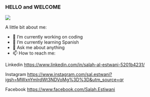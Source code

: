 ### HELLO and WELCOME 


<img src="https://github.com/SalahEstwani/SalahEstwani/assets/152214682/d294dd45-3e7e-4a79-90a2-9d7039b9c024" > 

A little bit about me:

- 🔭 I’m currently working on coding
- 🌱 I’m currently learning Spanish
- 💬 Ask me about anything
- 📫 How to reach me:

Linkedin https://www.linkedin.com/in/salah-al-estwani-5201b4231/

Instagram https://www.instagram.com/sal.estwani?igsh=MWxnYmIrdWt3NDVoMg%3D%3D&utm_source=qr

Facebook https://www.facebook.com/Salah.Estiwani
